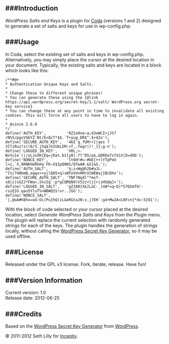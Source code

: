 ###Introduction
---
_WordPress Salts and Keys_ is a plugin for [Coda](http://panic.com/coda/) (versions 1 and 2) designed to generate a set of salts and keys for use in wp-config.php.

###Usage
---
In Coda, select the existing set of salts and keys in wp-config.php. Alternatively, you may simply place the cursor at the desired location in your document. Typically, the existing salts and keys are located in a block which looks like this:

	/**#@+
 	* Authentication Unique Keys and Salts.
 	*
 	* Change these to different unique phrases!
 	* You can generate these using the {@link https://api.wordpress.org/secret-key/1.1/salt/ WordPress.org secret-key service}
 	* You can change these at any point in time to invalidate all existing cookies. This will force all users to have to log in again.
 	*
 	* @since 2.6.0
 	*/
 	define('AUTH_KEY',         'RZ}o9ne~a;d3oWCI>jJS?rN%5/pgsV$bYZ`Nt/E+QcT*$$.`T+yug_DR$^.$+42o');
	define('SECURE_AUTH_KEY',  '46I`q_fUMrr[(qes ?3[TiRuz!s((8/3.j5q$)GIUbLEM:<f,,Twgr|)!_]};g-n');
	define('LOGGED_IN_KEY',    'VRL;>-WxYu}e`(|/xLJxXK{Eq=jRat.b1[y8(-7l^85/p&,&DREe7xfdiX|D=dUb');
	define('NONCE_KEY',        'lt6H!#u-#bE[++lYTpPeU l>z,`X,8RNKHeRkKq`FK~X$IpQ8W1/QfwA#.&S}&S,');
	define('AUTH_SALT',        '$;i<Wg@h2b#aJL-^[%|740bmB,egqv>+yjlQ05+q)sWTo%VnHMrU[WEWaj}BcDXx');
	define('SECURE_AUTH_SALT', 'TNF?Nq4l^*mxT- x8|z|sGZJ*FWa>,S%sIg`:p*gCQM$N9(V52z<lj[+|zH5@q]>');
	define('LOGGED_IN_SALT',   'gZ188{X&]LaC-_)oW*=q~Q)*S7QSmfO!-rszQ}U.qau5YluT%>WBWQ1S!vr..|GG');
	define('NONCE_SALT',       '|,@oA#h8hx=o4:Oi(Pu}hQ(zL&eRGtaJN:z.j7EH`:g4+Mw2A<L0Fcn{*dv:5}O1');

With the block of code selected or your cursor placed at the desired location, select _Generate WordPress Salts and Keys_ from the Plugin menu. The plugin will replace the current selection with randomly generated strings for each of the keys. The plugin handles the generation of strings locally, without calling the [WordPress Secret Key Generator](https://api.wordpress.org/secret-key/1.1/salt/), so it may be used offline.

###License
----
Released under the GPL v3 license. Fork, iterate, release. Have fun!

###Version Information
----
Current version: 1.0  
Release date: 2012-06-25


###Credits
----
Based on the [WordPress Secret Key Generator](https://api.wordpress.org/secret-key/1.1/salt/) from [WordPress](http://wordpress.org/).

&copy; 2011-2012 Seth Lilly for [Inceptiv](http://inceptiv.com/).